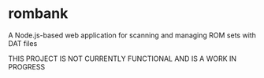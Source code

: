 # rombank
A Node.js-based web application for scanning and managing ROM sets with DAT files

THIS PROJECT IS NOT CURRENTLY FUNCTIONAL AND IS A WORK IN PROGRESS
